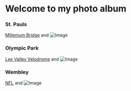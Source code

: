 # Welcome to my photo album

### St. Pauls
[Millenium Bridge](https://www.instagram.com/p/BNTtAtYj8rD5PQY1KIExHxe6xpGzOj6fhP2MqMo/) and ![Image](src)
### Olympic Park
[Lee Valley Velodrome](https://www.instagram.com/p/BNkFFIUD7gtSHOpBOVxkjmSVeikYToRnKriovw0/) and ![Image](src)
### Wembley
[NFL](https://www.instagram.com/p/BMMTgyAj8CiwObJEmnqzois_iJWq7STnlkGMIE0/) and ![Image](src)
